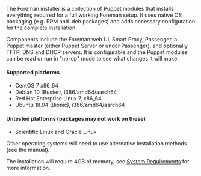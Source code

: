 
The Foreman installer is a collection of Puppet modules that installs everything required for a full working Foreman setup.  It uses native OS packaging (e.g. RPM and .deb packages) and adds necessary configuration for the complete installation.

Components include the Foreman web UI, Smart Proxy, Passenger, a Puppet master (either Puppet Server or under Passenger), and optionally TFTP, DNS and DHCP servers.  It is configurable and the Puppet modules can be read or run in "no-op" mode to see what changes it will make.

#### Supported platforms
* CentOS 7 x86_64
* Debian 10 (Buster), i386/amd64/aarch64
* Red Hat Enterprise Linux 7, x86_64
* Ubuntu 18.04 (Bionic), i386/amd64/aarch64

#### Untested platforms (packages may not work on these)
* Scientific Linux and Oracle Linux

Other operating systems will need to use alternative installation methods (see the manual).

The installation will require 4GB of memory, see [System Requirements](manuals/{{page.version}}/index.html#3.1SystemRequirements) for more information.
